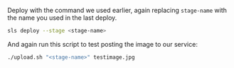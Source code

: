 Deploy with the command we used earlier, again replacing `stage-name` with the name you used in the last deploy.

```bash
sls deploy --stage <stage-name>
```

And again run this script to test posting the image to our service:

```bash
./upload.sh "<stage-name>" testimage.jpg
```
